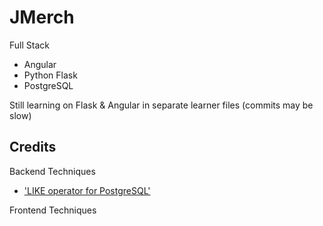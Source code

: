 # JMerch

Full Stack

- Angular
- Python Flask
- PostgreSQL

Still learning on Flask & Angular in separate learner files (commits may be slow)

## Credits

Backend Techniques

- ['LIKE operator for PostgreSQL'](https://www.postgresql.org/docs/current/functions-matching.html)

Frontend Techniques
